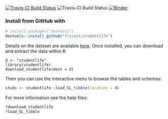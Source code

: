[![Travis-CI Build Status](https://travis-ci.org/frycast/studentlife.svg?branch=master)](https://travis-ci.org/frycast/studentlife) ![Travis-CI Build Status](http://www.r-pkg.org/badges/version/studentlife) [![Binder](https://mybinder.org/badge_logo.svg)](https://mybinder.org/v2/gh/frycast/studentlife/master)

### Install from GitHub with
```r
# install.packages("devtools")
devtools::install_github("frycast/studentlife")
```

Details on the dataset are available [here](https://studentlife.cs.dartmouth.edu). Once installed, you can download and extract the data within R:

```
d <- "studentlife"
library(studentlife)
download_studentlife(dest = d)
```

Then you can use the interactive menu to browse the tables and schemas:

```r
studs <- studentlife::load_SL_tibble(location = d)
```

For more information see the help files:

```r
?download_studentlife
?load_SL_tibble
```




